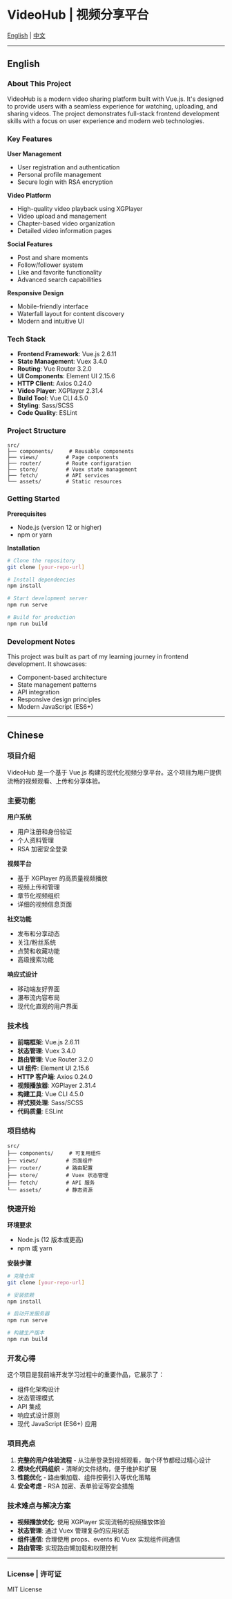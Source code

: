 # VideoHub | 视频分享平台

[English](#english) | [中文](#chinese)

---

## English

### About This Project

VideoHub is a modern video sharing platform built with Vue.js. It's designed to provide users with a seamless experience for watching, uploading, and sharing videos. The project demonstrates full-stack frontend development skills with a focus on user experience and modern web technologies.

### Key Features

**User Management**
- User registration and authentication
- Personal profile management
- Secure login with RSA encryption

**Video Platform**
- High-quality video playback using XGPlayer
- Video upload and management
- Chapter-based video organization
- Detailed video information pages

**Social Features**
- Post and share moments
- Follow/follower system
- Like and favorite functionality
- Advanced search capabilities

**Responsive Design**
- Mobile-friendly interface
- Waterfall layout for content discovery
- Modern and intuitive UI

### Tech Stack

- **Frontend Framework**: Vue.js 2.6.11
- **State Management**: Vuex 3.4.0
- **Routing**: Vue Router 3.2.0
- **UI Components**: Element UI 2.15.6
- **HTTP Client**: Axios 0.24.0
- **Video Player**: XGPlayer 2.31.4
- **Build Tool**: Vue CLI 4.5.0
- **Styling**: Sass/SCSS
- **Code Quality**: ESLint

### Project Structure

```
src/
├── components/     # Reusable components
├── views/         # Page components
├── router/        # Route configuration
├── store/         # Vuex state management
├── fetch/         # API services
└── assets/        # Static resources
```

### Getting Started

**Prerequisites**
- Node.js (version 12 or higher)
- npm or yarn

**Installation**
```bash
# Clone the repository
git clone [your-repo-url]

# Install dependencies
npm install

# Start development server
npm run serve

# Build for production
npm run build
```

### Development Notes

This project was built as part of my learning journey in frontend development. It showcases:
- Component-based architecture
- State management patterns
- API integration
- Responsive design principles
- Modern JavaScript (ES6+)

---

## Chinese

### 项目介绍

VideoHub 是一个基于 Vue.js 构建的现代化视频分享平台。这个项目为用户提供流畅的视频观看、上传和分享体验。

### 主要功能

**用户系统**
- 用户注册和身份验证
- 个人资料管理
- RSA 加密安全登录

**视频平台**
- 基于 XGPlayer 的高质量视频播放
- 视频上传和管理
- 章节化视频组织
- 详细的视频信息页面

**社交功能**
- 发布和分享动态
- 关注/粉丝系统
- 点赞和收藏功能
- 高级搜索功能

**响应式设计**
- 移动端友好界面
- 瀑布流内容布局
- 现代化直观的用户界面

### 技术栈

- **前端框架**: Vue.js 2.6.11
- **状态管理**: Vuex 3.4.0
- **路由管理**: Vue Router 3.2.0
- **UI 组件**: Element UI 2.15.6
- **HTTP 客户端**: Axios 0.24.0
- **视频播放器**: XGPlayer 2.31.4
- **构建工具**: Vue CLI 4.5.0
- **样式预处理**: Sass/SCSS
- **代码质量**: ESLint

### 项目结构

```
src/
├── components/     # 可复用组件
├── views/         # 页面组件
├── router/        # 路由配置
├── store/         # Vuex 状态管理
├── fetch/         # API 服务
└── assets/        # 静态资源
```

### 快速开始

**环境要求**
- Node.js (12 版本或更高)
- npm 或 yarn

**安装步骤**
```bash
# 克隆仓库
git clone [your-repo-url]

# 安装依赖
npm install

# 启动开发服务器
npm run serve

# 构建生产版本
npm run build
```

### 开发心得

这个项目是我前端开发学习过程中的重要作品，它展示了：
- 组件化架构设计
- 状态管理模式
- API 集成
- 响应式设计原则
- 现代 JavaScript (ES6+) 应用

### 项目亮点

1. **完整的用户体验流程** - 从注册登录到视频观看，每个环节都经过精心设计
2. **模块化代码组织** - 清晰的文件结构，便于维护和扩展
3. **性能优化** - 路由懒加载、组件按需引入等优化策略
4. **安全考虑** - RSA 加密、表单验证等安全措施

### 技术难点与解决方案

- **视频播放优化**: 使用 XGPlayer 实现流畅的视频播放体验
- **状态管理**: 通过 Vuex 管理复杂的应用状态
- **组件通信**: 合理使用 props、events 和 Vuex 实现组件间通信
- **路由管理**: 实现路由懒加载和权限控制

---

### License | 许可证

MIT License
